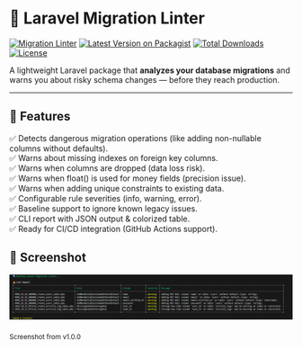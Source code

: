 
# 🧩 Laravel Migration Linter  
[![Migration Linter](https://github.com/muhammad-sufyan5/sufyan-laravel-migration-lint-package/actions/workflows/migration-linter.yml/badge.svg)](https://github.com/muhammad-sufyan5/sufyan-laravel-migration-lint-package/actions)
[![Latest Version on Packagist](https://img.shields.io/packagist/v/sufyandev/laravel-migration-linter.svg?style=flat-square)](https://packagist.org/packages/sufyandev/laravel-migration-linter)
[![Total Downloads](https://img.shields.io/packagist/dt/sufyandev/laravel-migration-linter.svg?style=flat-square)](https://packagist.org/packages/sufyandev/laravel-migration-linter)
[![License](https://img.shields.io/badge/license-MIT-green.svg?style=flat-square)](LICENSE)

A lightweight Laravel package that **analyzes your database migrations** and warns you about risky schema changes — before they reach production.  

---

## 🚀 Features
✅ Detects dangerous migration operations (like adding non-nullable columns without defaults).  
✅ Warns about missing indexes on foreign key columns.  
✅ Warns when columns are dropped (data loss risk).  
✅ Warns when float() is used for money fields (precision issue).  
✅ Warns when adding unique constraints to existing data.   
✅ Configurable rule severities (info, warning, error).  
✅ Baseline support to ignore known legacy issues.  
✅ CLI report with JSON output & colorized table.  
✅ Ready for CI/CD integration (GitHub Actions support).  

<h2>📸 Screenshot</h2>
<p>
  <img src="migrate-lint-report.png" alt="Laravel Migration Linter report" width="900">
</p>
  <sub>Screenshot from v1.0.0</sub>